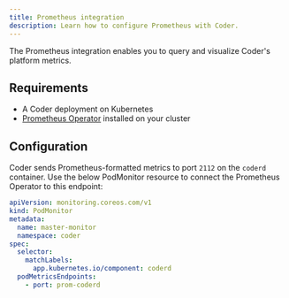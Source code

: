 ```yaml
---
title: Prometheus integration
description: Learn how to configure Prometheus with Coder.
---
```


The Prometheus integration enables you to query and visualize Coder's platform
metrics.

## Requirements

- A Coder deployment on Kubernetes
- [Prometheus Operator](https://github.com/prometheus-operator/prometheus-operator)
installed on your cluster

## Configuration

Coder sends Prometheus-formatted metrics to port `2112` on the `coderd`
container. Use the below PodMonitor resource to connect the Prometheus Operator
to this endpoint:

```yaml
apiVersion: monitoring.coreos.com/v1
kind: PodMonitor
metadata:
  name: master-monitor
  namespace: coder
spec:
  selector:
    matchLabels:
      app.kubernetes.io/component: coderd
  podMetricsEndpoints:
    - port: prom-coderd
```
